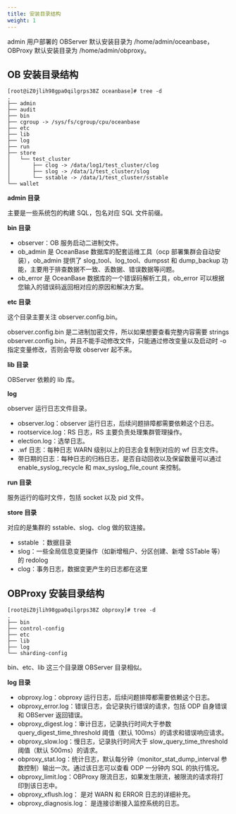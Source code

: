 ```yaml
---
title: 安装目录结构
weight: 1
---
```



admin 用户部署的 OBServer 默认安装目录为 /home/admin/oceanbase，OBProxy 默认安装目录为 /home/admin/obproxy。

## OB 安装目录结构

```
[root@iZ0jlih98gpa0qilgrps38Z oceanbase]# tree -d
.
├── admin
├── audit
├── bin
├── cgroup -> /sys/fs/cgroup/cpu/oceanbase
├── etc
├── lib
├── log
├── run
├── store
│   └── test_cluster
│       ├── clog -> /data/log1/test_cluster/clog
│       ├── slog -> /data/1/test_cluster/slog
│       └── sstable -> /data/1/test_cluster/sstable
└── wallet
```

**admin 目录**

主要是一些系统包的构建 SQL，包名对应 SQL 文件前缀。

**bin 目录**

- observer：OB 服务启动二进制文件。
- ob_admin 是 OceanBase 数据库的配套运维工具（ocp 部署集群会自动安装），ob_admin 提供了 slog_tool、log_tool、dumpsst 和 dump_backup 功能，主要用于排查数据不一致、丢数据、错误数据等问题。
- ob_error 是 OceanBase 数据库的一个错误码解析工具，ob_error 可以根据您输入的错误码返回相对应的原因和解决方案。

**etc 目录**

这个目录主要关注 observer.config.bin。

observer.config.bin 是二进制加密文件，所以如果想要查看完整内容需要   strings observer.config.bin，并且不能手动修改文件，只能通过修改变量以及启动时 -o 指定变量修改，否则会导致 observer 起不来。

**lib 目录**

OBServer 依赖的 lib 库。

**log**

observer 运行日志文件目录。
- observer.log：observer 运行日志，后续问题排障都需要依赖这个日志。
- rootservice.log：RS 日志，RS 主要负责处理集群管理操作。
- election.log：选举日志。
- .wf 日志：每种日志 WARN 级别以上的日志会复制到对应的 wf 日志文件。
- 带日期的日志：每种日志的归档日志，是否自动回收以及保留数量可以通过 enable_syslog_recycle 和 max_syslog_file_count 来控制。

**run 目录**

服务运行的临时文件，包括 socket 以及 pid 文件。

**store 目录**

对应的是集群的 sstable、slog、clog 做的软连接。

- sstable ：数据目录
- slog：一些全局信息变更操作（如新增租户、分区创建、新增 SSTable 等）的 redolog
- clog：事务日志，数据变更产生的日志都在这里

## OBProxy 安装目录结构
```
[root@iZ0jlih98gpa0qilgrps38Z obproxy]# tree -d
.
├── bin
├── control-config
├── etc
├── lib
├── log
└── sharding-config
```

bin、etc、lib 这三个目录跟 OBServer 目录相似。

**log 目录**

- obproxy.log：obproxy 运行日志，后续问题排障都需要依赖这个日志。
- obproxy_error.log：错误日志，会记录执行错误的请求，包括 ODP 自身错误和 OBServer 返回错误。
- obproxy_digest.log：审计日志，记录执行时间大于参数 query_digest_time_threshold 阈值（默认 100ms）的请求和错误响应请求。
- obproxy_slow.log：慢日志，记录执行时间大于 slow_query_time_threshold 阈值（默认 500ms）的请求。
- obproxy_stat.log：统计日志，默认每分钟（monitor_stat_dump_interval 参数控制）输出一次。通过该日志可以查看 ODP 一分钟内 SQL 的执行情况。
- obproxy_limit.log：OBProxy 限流日志，如果发生限流，被限流的请求将打印到该日志中。
- obproxy_xflush.log： 是对 WARN 和 ERROR 日志的详细补充。
- obproxy_diagnosis.log： 是连接诊断接入监控系统的日志。


